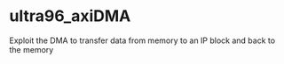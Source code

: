 # ultra96_axiDMA
Exploit the DMA to transfer data from memory to an IP block and back to the memory
